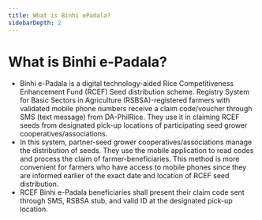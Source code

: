 ```yaml
---
title: What is Binhi ePadala?
sidebarDepth: 2
---
```


# What is Binhi e-Padala?


 - Binhi e-Padala is a digital technology-aided Rice Competitiveness Enhancement Fund (RCEF) Seed distribution scheme. Registry System for Basic Sectors in Agriculture (RSBSA)-registered farmers with validated mobile phone numbers receive a claim code/voucher through SMS (text message) from DA-PhilRice.  They use it in claiming RCEF seeds from designated pick-up locations of participating seed grower cooperatives/associations.
 - In this system, partner-seed grower cooperatives/associations manage the distribution of seeds.  They use the mobile application to read codes and process the claim of farmer-beneficiaries.  This method is more convenient for farmers who have access to mobile phones since they are informed earlier of the exact date and location of RCEF seed distribution.
 - RCEF Binhi e-Padala beneficiaries shall present their claim code sent through SMS, RSBSA stub, and valid ID at the designated pick-up location.
